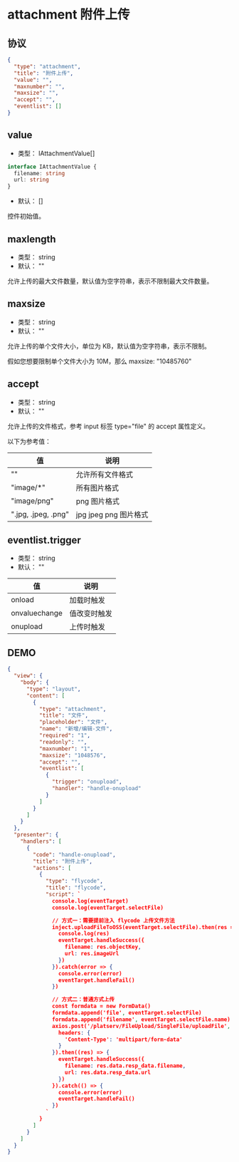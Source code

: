 # attachment 附件上传


## 协议
```json
{
  "type": "attachment",
  "title": "附件上传",
  "value": "",
  "maxnumber": "",
  "maxsize": "",
  "accept": "",
  "eventlist": []
}
```

## value
+ 类型： IAttachmentValue[]

```typescript
interface IAttachmentValue {
  filename: string
  url: string
}
```

+ 默认： []

控件初始值。


## maxlength
+ 类型： string
+ 默认： ""

允许上传的最大文件数量，默认值为空字符串，表示不限制最大文件数量。

## maxsize
+ 类型： string
+ 默认： ""

允许上传的单个文件大小，单位为 KB，默认值为空字符串，表示不限制。

假如您想要限制单个文件大小为 10M，那么 maxsize: "10485760"

## accept
+ 类型： string
+ 默认： ""

允许上传的文件格式，参考 input 标签 type="file" 的 accept 属性定义。

以下为参考值：

| 值 | 说明 |
| ---- | ---- |
| "" | 允许所有文件格式 |
| "image/*" | 所有图片格式 |
| "image/png" | png 图片格式 |
| ".jpg, .jpeg, .png" | jpg jpeg png 图片格式 |


## eventlist.trigger
+ 类型： string
+ 默认： ""



| 值 | 说明 |
| ---- | ---- |
| onload | 加载时触发 |
| onvaluechange | 值改变时触发 |
| onupload | 上传时触发 |


## DEMO
```json
{
  "view": {
    "body": {
      "type": "layout",
      "content": [
        {
          "type": "attachment",
          "title": "文件",
          "placeholder": "文件",
          "name": "新增/编辑-文件",
          "required": "1",
          "readonly": "",
          "maxnumber": "1",
          "maxsize": "1048576",
          "accept": "",
          "eventlist": [
            {
              "trigger": "onupload",
              "handler": "handle-onupload"
            }
          ]
        }
      ]
    }
  },
  "presenter": {
    "handlers": [
      {
        "code": "handle-onupload",
        "title": "附件上传",
        "actions": [
          {
            "type": "flycode",
            "title": "flycode",
            "script": `
              console.log(eventTarget)
              console.log(eventTarget.selectFile)

              // 方式一：需要提前注入 flycode 上传文件方法
              inject.uploadFileToOSS(eventTarget.selectFile).then(res => {
                console.log(res)
                eventTarget.handleSuccess({
                  filename: res.objectKey,
                  url: res.imageUrl
                })
              }).catch(error => {
                console.error(error)
                eventTarget.handleFail()
              })

              // 方式二：普通方式上传
              const formdata = new FormData()
              formdata.append('file', eventTarget.selectFile)
              formdata.append('filename', eventTarget.selectFile.name)
              axios.post('/platserv/FileUpload/SingleFile/uploadFile', formdata, {
                headers: {
                  'Content-Type': 'multipart/form-data'
                }
              }).then((res) => {
                eventTarget.handleSuccess({
                  filename: res.data.resp_data.filename,
                  url: res.data.resp_data.url
                })
              }).catch(() => {
                console.error(error)
                eventTarget.handleFail()
              })
            `
          }
        ]
      }
    ]
  }
}
```
